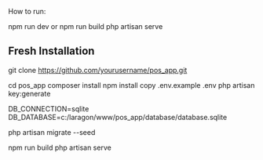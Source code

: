 How to run:

npm run dev or npm run build
php artisan serve

## Fresh Installation

git clone https://github.com/yourusername/pos_app.git

cd pos_app
composer install
npm install
copy .env.example .env
php artisan key:generate

DB_CONNECTION=sqlite
DB_DATABASE=c:/laragon/www/pos_app/database/database.sqlite

php artisan migrate --seed

npm run build
php artisan serve
